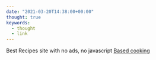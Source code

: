 ```yaml
---
date: "2021-03-20T14:38:00+00:00"
thought: true
keywords: 
  - thought
  - link
---
```


Best Recipes site with no ads, no javascript
[Based cooking](https://based.cooking/)
